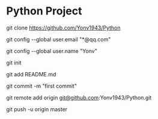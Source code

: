 # Python Project


git clone https://github.com/Yonv1943/Python

git config --global user.email "*@qq.com"

git config --global user.name "Yonv"



git init

git add README.md

git commit -m "first commit"



git remote add origin git@github.com:Yonv1943/Python.git

git push -u origin master


